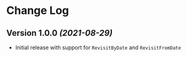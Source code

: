 Change Log
===========

Version 1.0.0 *(2021-08-29)*
----------------------------

* Initial release with support for `RevisitByDate` and `RevisitFromDate`
